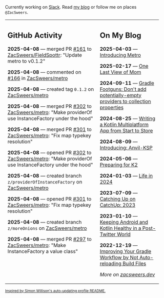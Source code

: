 Currently working on [Slack](https://slack.com/). Read [my blog](https://zacsweers.dev/) or follow me on places `@ZacSweers`.

<table><tr><td valign="top" width="60%">

## GitHub Activity
<!-- githubActivity starts -->
**2025-04-08** — merged PR [#161](https://github.com/ZacSweers/FieldSpottr/pull/161) to [ZacSweers/FieldSpottr](https://github.com/ZacSweers/FieldSpottr): "Update metro to v0.1.2"

**2025-04-08** — commented on [#166](https://github.com/ZacSweers/metro/issues/166#issuecomment-2786918082) in [ZacSweers/metro](https://github.com/ZacSweers/metro)

**2025-04-08** — created tag `0.1.2` on [ZacSweers/metro](https://github.com/ZacSweers/metro)

**2025-04-08** — merged PR [#302](https://github.com/ZacSweers/metro/pull/302) to [ZacSweers/metro](https://github.com/ZacSweers/metro): "Make providerOf use InstanceFactory under the hood"

**2025-04-08** — merged PR [#301](https://github.com/ZacSweers/metro/pull/301) to [ZacSweers/metro](https://github.com/ZacSweers/metro): "Fix map typekey resolution"

**2025-04-08** — opened PR [#302](https://github.com/ZacSweers/metro/pull/302) to [ZacSweers/metro](https://github.com/ZacSweers/metro): "Make providerOf use InstanceFactory under the hood"

**2025-04-08** — created branch `z/providerOfInstanceFactory` on [ZacSweers/metro](https://github.com/ZacSweers/metro)

**2025-04-08** — opened PR [#301](https://github.com/ZacSweers/metro/pull/301) to [ZacSweers/metro](https://github.com/ZacSweers/metro): "Fix map typekey resolution"

**2025-04-08** — created branch `z/moreOnions` on [ZacSweers/metro](https://github.com/ZacSweers/metro)

**2025-04-08** — merged PR [#297](https://github.com/ZacSweers/metro/pull/297) to [ZacSweers/metro](https://github.com/ZacSweers/metro): "Make InstanceFactory a value class"
<!-- githubActivity ends -->
</td><td valign="top" width="40%">

## On My Blog
<!-- blog starts -->
**2025-04-03** — [Introducing Metro](https://www.zacsweers.dev/introducing-metro/)

**2025-02-17** — [One Last View of Mom](https://www.zacsweers.dev/one-last-view-of-mom/)

**2024-09-11** — [Gradle Footguns: Don't add potentially-empty providers to collection properties](https://www.zacsweers.dev/gradle-footgun-adding-empty-providers-to-collection-properties/)

**2024-08-25** — [Writing a Kotlin Multiplatform App from Start to Store](https://www.zacsweers.dev/writing-a-kotlin-multiplatform-app-from-start-to-store/)

**2024-08-09** — [Introducing: Anvil-KSP](https://www.zacsweers.dev/introducing-anvil-ksp/)

**2024-05-06** — [Preparing for K2](https://www.zacsweers.dev/preparing-for-k2/)

**2024-01-03** — [Life in 2024](https://www.zacsweers.dev/life-in-2024/)

**2023-07-09** — [Catching Up on CatchUp: 2023](https://www.zacsweers.dev/catching-up-on-catchup-2023/)

**2023-01-10** — [Keeping Android and Kotlin Healthy in a Post-Twitter World](https://www.zacsweers.dev/keeping-android-healthy/)

**2022-12-19** — [Improving Your Gradle Workflow by Not Auto-reloading Build Files](https://www.zacsweers.dev/improving-your-workflow-by-not-auto-reloading-build-files/)
<!-- blog ends -->
_More on [zacsweers.dev](https://zacsweers.dev/)_
</td></tr></table>

<sub><a href="https://simonwillison.net/2020/Jul/10/self-updating-profile-readme/">Inspired by Simon Willison's auto-updating profile README.</a></sub>